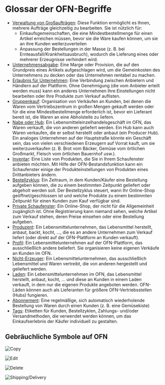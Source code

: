 # Glossar der OFN-Begriffe

* [Verwaltung von Großaufträgen](basic-features/orders/view-orders.md#verwaltung-von-grossauftraegen): Diese Funktion ermöglicht es Ihnen, mehrere Aufträge gleichzeitig zu bearbeiten. Sie ist nützlich für:
  * Einkaufsgemeinschaften, die eine Mindestbestellmenge für einen Artikel erreichen müssen, bevor sie die Ware kaufen können, um sie an ihre Kunden weiterzuverteilen
  * Anpassung der Bestellungen in der Masse (z. B. bei Ernteausfall/Krankheitsausbruch), wodurch die Lieferung eines oder mehrerer Erzeugnisse verhindert wird.
* [Unternehmensabgabe](basic-features/shopfront/enterprise-fees.md): Eine Marge oder Provision, die auf den Grundpreis eines Artikels aufgeschlagen wird, um die Gemeinkosten des Unternehmens zu decken oder das Unternehmen rentabel zu machen.
* [Erlaubnis für Unternehmen](basic-features/enterprise-profile/enterprise-to-enterprise-permissions-e2es.md): Eine Verbindung zwischen Anbietern und Händlern auf der Plattform. Ohne Genehmigung (die vom Anbieter erteilt werden muss) kann ein anderes Unternehmen Ihre Einstellungen nicht bearbeiten oder Ihre Produkte zum Verkauf auflisten.
* [Gruppenkauf](basic-features/products-1/group-buy-for-bulk-ordering.md): Organisation von Verkäufen an Kunden, bei denen die Waren vom Vertriebszentrum in großen Mengen gekauft werden oder für die eine Mindestbestellmenge erforderlich ist, bevor ein Lieferant bereit ist, die Waren an eine Abholstelle zu liefern.
* [Nabe oder Hub](your-quick-start-on-ofn-given-who-you-are.md#laden): Ein Lebensmitteleinzelhandelsgeschäft im OFN, das Waren verkauft, die von anderen geliefert werden. Ein Hub kann auch Waren verkaufen, die er selbst herstellt oder anbaut (ein Producer Hub). Ein analoges Unternehmen auf der Hauptstraße könnte ein Geschäft sein, das von vielen verschiedenen Erzeugern auf Vorrat kauft, um sie weiterzuverkaufen (z. B. Brot vom Bäcker, Gemüse vom örtlichen Großmarkt, Fleisch vom örtlichen Bauernhof usw.).
* [Inventar](basic-features/products-1/inventory-tool.md): Eine Liste von Produkten, die Sie in Ihrem Schaufenster anbieten möchten. Mit Hilfe der OFN-Bestandsfunktion kann ein Schaufenster einige der Produkteinstellungen von Produkten eines Drittanbieters ändern.
* [Bestellzyklus](basic-features/shopfront/order-cycle/): Ein Zeitraum, in dem Kunden/Käufer eine Bestellung aufgeben können, die zu einem bestimmten Zeitpunkt geliefert oder abgeholt werden soll. Der Bestellzyklus steuert, wann Ihr Online-Shop geöffnet/geschlossen ist und welche Produkte zu einem bestimmten Zeitpunkt für einen Kunden zum Kauf verfügbar sind.
* [Private Schaufenster](basic-features/shopfront/private-shopfront.md): Ein Online-Shop, der nicht für die Allgemeinheit zugänglich ist. Ohne Registrierung kann niemand sehen, welche Artikel zum Verkauf stehen, deren Preise einsehen oder eine Bestellung aufgeben.
* [Produzent](basic-features/enterprise-profile/package-types.md#fuer-erzeuger): Ein Lebensmittelunternehmen, das Lebensmittel herstellt, anbaut, backt, kocht, ..., die es an andere Unternehmen zum Verkauf liefert (oder direkt auf der OFN-Plattform an Kunden verkauft).
* [Profil](your-quick-start-on-ofn-given-who-you-are.md#profil): Ein Lebensmittelunternehmen auf der OFN-Plattform, das ausschließlich andere beliefert. Sie organisieren keine eigenen Verkäufe an Kunden im OFN.
* [Nicht-Erzeuger](basic-features/enterprise-profile/package-types.md#fuer-nicht-produzenten-hubs): Ein Lebensmittelunternehmen, das ausschließlich Lebensmittel und Waren vertreibt, die von anderen hergestellt und geliefert werden.
* [Laden](your-quick-start-on-ofn-given-who-you-are.md#laden): Ein Lebensmittelunternehmen im OFN, das Lebensmittel herstellt, anbaut, kocht, ... und diese an Kunden in einem Laden verkauft, in dem nur die eigenen Produkte angeboten werden. OFN-Läden können auch als Lieferanten für größere OFN-Vertriebsstellen (Hubs) fungieren.
* [Abonnement](basic-features/subscriptions/): Eine regelmäßige, sich automatisch wiederholende Bestellung von Waren durch einen Kunden (z. B. eine Gemüsekiste)
* [Tags](basic-features/shopfront/customer-management-and-conditional-displays-prices/): Etiketten für Kunden, Bestellzyklen, Zahlungs- und/oder Versandmethoden, die verwendet werden können, um das Einkaufserlebnis der Käufer individuell zu gestalten.

## Gebräuchliche Symbole auf OFN&#x20;

![Copy](.gitbook/assets/copy.jpg)

![Edit](.gitbook/assets/edit.png)

![Delete](.gitbook/assets/trash.jpg)

![Shipping/Delivery](<.gitbook/assets/shipped (2) (2) (2).png>)


